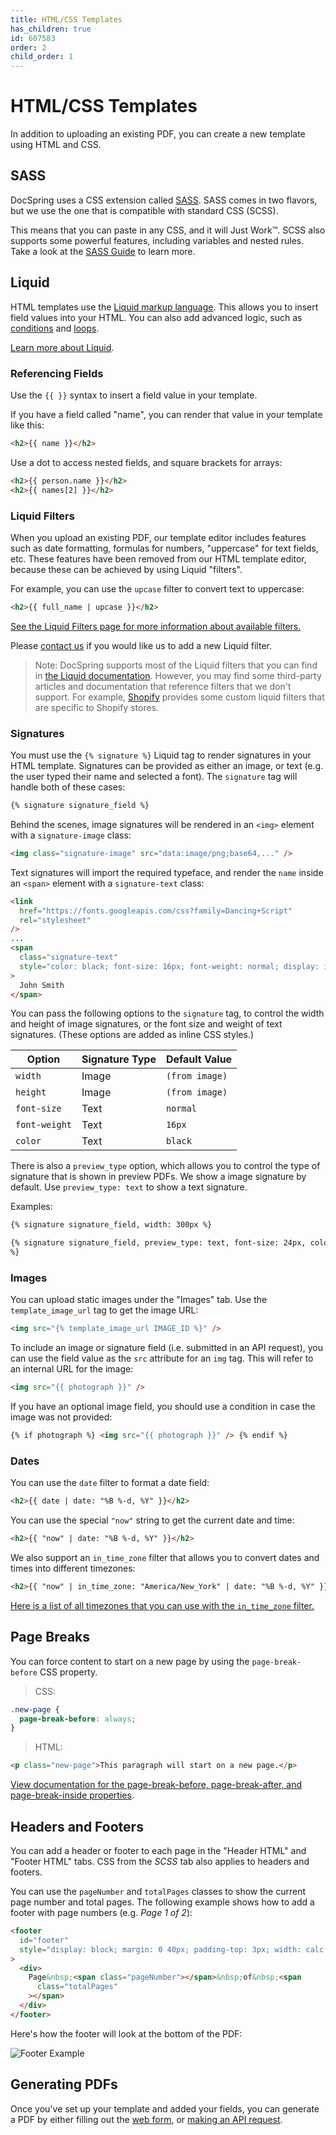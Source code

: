```yaml
---
title: HTML/CSS Templates
has_children: true
id: 607583
order: 2
child_order: 1
---
```


# HTML/CSS Templates

In addition to uploading an existing PDF, you can create a new template using HTML and CSS.

## SASS

DocSpring uses a CSS extension called [SASS](http://sass-lang.com/).
SASS comes in two flavors, but we use the one that is compatible with standard CSS (SCSS).

This means that you can paste in any CSS, and it will Just Work&trade;.
SCSS also supports some powerful features, including variables and nested rules.
Take a look at the [SASS Guide](http://sass-lang.com/guide#topic-2) to learn more.

## Liquid

HTML templates use the [Liquid markup language](https://shopify.github.io/liquid/basics/introduction/).
This allows you to insert field values into your HTML. You can also add advanced logic,
such as [conditions](https://shopify.github.io/liquid/tags/control-flow/) and
[loops](https://shopify.github.io/liquid/tags/iteration/).

[Learn more about Liquid](https://shopify.github.io/liquid/basics/introduction/).

### Referencing Fields

Use the `{{ }}` syntax to insert a field value in your template.

If you have a field called "name", you can render that value in your template like this:

```html
<h2>{{ name }}</h2>
```

Use a dot to access nested fields, and square brackets for arrays:

```html
<h2>{{ person.name }}</h2>
<h2>{{ names[2] }}</h2>
```

### Liquid Filters

When you upload an existing PDF, our template editor includes features such as date formatting,
formulas for numbers, "uppercase" for text fields, etc. These features have been removed from our HTML template editor,
because these can be achieved by using Liquid "filters".

For example, you can use the `upcase` filter to convert text to uppercase:

```html
<h2>{{ full_name | upcase }}</h2>
```

[See the Liquid Filters page for more information about available filters.](./liquid-filters)

Please [contact us](mailto:support@docspring.com) if you would like us to add a new Liquid filter.

> Note: DocSpring supports most of the Liquid filters that you can find in [the Liquid documentation](https://shopify.github.io/liquid/). However, you may find some third-party articles and documentation that reference filters that we don't support. For example, [Shopify](https://shopify.dev/docs/themes/liquid/reference) provides some custom liquid filters that are specific to Shopify stores.

### Signatures

You must use the `{% signature %}` Liquid tag to render signatures in your HTML template.
Signatures can be provided as either an image, or text (e.g. the user typed their name and selected a font). The `signature` tag will handle both of these cases:

```html
{% signature signature_field %}
```

Behind the scenes, image signatures will be rendered in an `<img>` element with a `signature-image` class:

```html
<img class="signature-image" src="data:image/png;base64,..." />
```

Text signatures will import the required typeface, and render the `name` inside an `<span>` element with a `signature-text` class:

```html
<link
  href="https://fonts.googleapis.com/css?family=Dancing+Script"
  rel="stylesheet"
/>
...
<span
  class="signature-text"
  style="color: black; font-size: 16px; font-weight: normal; display: inline-block; font-family: 'Dancing Script';"
>
  John Smith
</span>
```

You can pass the following options to the `signature` tag, to control the width and height of image signatures, or the font size and weight of text signatures. (These options are added as inline CSS styles.)

| Option        | Signature Type | Default Value  |
| ------------- | -------------- | -------------- |
| `width`       | Image          | `(from image)` |
| `height`      | Image          | `(from image)` |
| `font-size`   | Text           | `normal`       |
| `font-weight` | Text           | `16px`         |
| `color`       | Text           | `black`        |

There is also a `preview_type` option, which allows you to control the type of signature that is shown in preview PDFs. We show a image signature by default. Use `preview_type: text` to show a text signature.

Examples:

```html
{% signature signature_field, width: 300px %}
```

```html
{% signature signature_field, preview_type: text, font-size: 24px, color: #333
%}
```

### Images

You can upload static images under the "Images" tab. Use the `template_image_url` tag to get
the image URL:

```html
<img src="{% template_image_url IMAGE_ID %}" />
```

To include an image or signature field (i.e. submitted in an API request),
you can use the field value as the `src` attribute for an `img` tag.
This will refer to an internal URL for the image:

```html
<img src="{{ photograph }}" />
```

If you have an optional image field, you should use a condition in case the image was not provided:

```html
{% if photograph %} <img src="{{ photograph }}" /> {% endif %}
```

### Dates

You can use the `date` filter to format a date field:

```html
<h2>{{ date | date: "%B %-d, %Y" }}</h2>
```

You can use the special `"now"` string to get the current date and time:

```html
<h2>{{ "now" | date: "%B %-d, %Y" }}</h2>
```

We also support an `in_time_zone` filter that allows you to convert dates and times into different timezones:

```html
<h2>{{ "now" | in_time_zone: "America/New_York" | date: "%B %-d, %Y" }}</h2>
```

[Here is a list of all timezones that you can use with the `in_time_zone` filter.](./liquid-timezones)

## Page Breaks

You can force content to start on a new page by using the `page-break-before` CSS property.

> CSS:

```css
.new-page {
  page-break-before: always;
}
```

> HTML:

```html
<p class="new-page">This paragraph will start on a new page.</p>
```

[View documentation for the page-break-before, page-break-after, and page-break-inside properties](https://developer.mozilla.org/en-US/docs/Web/CSS/page-break-before).

## Headers and Footers

You can add a header or footer to each page in the
"Header HTML" and "Footer HTML" tabs. CSS from the _SCSS_ tab also applies
to headers and footers.

You can use the `pageNumber` and `totalPages` classes to show the current page number and total pages. The following example shows how to add a footer with page numbers
(e.g.&nbsp;_Page&nbsp;1&nbsp;of&nbsp;2_):

```html
<footer
  id="footer"
  style="display: block; margin: 0 40px; padding-top: 3px; width: calc(100% - 80px); border-top: 1px solid #aaa; color: #aaa; text-align: right;"
>
  <div>
    Page&nbsp;<span class="pageNumber"></span>&nbsp;of&nbsp;<span
      class="totalPages"
    ></span>
  </div>
</footer>
```

Here's how the footer will look at the bottom of the PDF:


![Footer Example](../../images/html_templates/footer-example.png#margin=1rem)

## Generating PDFs

Once you've set up your template and added your fields, you can generate a PDF by either filling out the [web form](../../web-forms/), or [making an API request](../../../api/generate-a-pdf).
